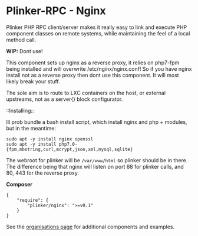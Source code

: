 **Plinker-RPC - Nginx**
=========

Plinker PHP RPC client/server makes it really easy to link and execute PHP 
component classes on remote systems, while maintaining the feel of a local 
method call.

**WIP:** Dont use!

This component sets up nginx as a reverse proxy, it relies on php7-fpm being 
installed and will overwrite /etc/nginx/nginx.conf! So if you have nginx install 
not as a reverse proxy then dont use this component. It will most likely break 
your stuff.

The sole aim is to route to LXC containers on the host, or external upstreams, 
not as a server{} block configurator.

::Installing::

Ill prob bundle a bash install script, which install nginx and php + modules, 
but in the meantime:

    sudo apt -y install nginx openssl
    sudo apt -y install php7.0-{fpm,mbstring,curl,mcrypt,json,xml,mysql,sqlite}

The webroot for plinker will be `/var/www/html` so plinker should be in there.
The difference being that nginx will listen on port 88 for plinker calls, 
and 80, 443 for the reverse proxy.

**Composer**

    {
    	"require": {
    		"plinker/nginx": ">=v0.1"
    	}
    }



See the [organisations page](https://github.com/plinker-rpc) for additional 
components and examples.
